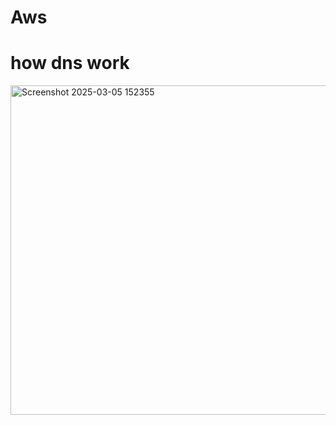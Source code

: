 # Aws
# how dns work
<img width="527" alt="Screenshot 2025-03-05 152355" src="https://github.com/user-attachments/assets/15d10dbf-abc6-4842-8005-3c9665f48be9" />
